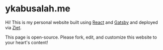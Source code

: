 # ykabusalah.me

Hi! This is my personal website built using [React](https://reactjs.org) and [Gatsby](https://github.com/gatsbyjs/gatsby) and deployed via [Ziet](https://zeit.co).

This page is open-source. Please fork, edit, and customize this website to your heart's content! 





